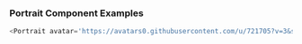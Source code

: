 ### Portrait Component Examples

```js
<Portrait avatar='https://avatars0.githubusercontent.com/u/721705?v=3&s=460' />
```
